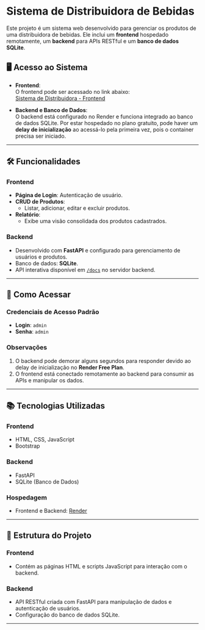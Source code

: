 # Sistema de Distribuidora de Bebidas  

Este projeto é um sistema web desenvolvido para gerenciar os produtos de uma distribuidora de bebidas. Ele inclui um **frontend** hospedado remotamente, um **backend** para APIs RESTful e um **banco de dados SQLite**.

## 🖥️ Acesso ao Sistema  

- **Frontend**:  
  O frontend pode ser acessado no link abaixo:  
  [Sistema de Distribuidora - Frontend](https://trabalho-ads-frontend.onrender.com/)  

- **Backend e Banco de Dados**:  
  O backend está configurado no Render e funciona integrado ao banco de dados SQLite. Por estar hospedado no plano gratuito, pode haver um **delay de inicialização** ao acessá-lo pela primeira vez, pois o container precisa ser iniciado.  

---

## 🛠️ Funcionalidades  

### **Frontend**
- **Página de Login**: Autenticação de usuário.
- **CRUD de Produtos**:
  - Listar, adicionar, editar e excluir produtos.
- **Relatório**:
  - Exibe uma visão consolidada dos produtos cadastrados.

### **Backend**
- Desenvolvido com **FastAPI** e configurado para gerenciamento de usuários e produtos.
- Banco de dados: **SQLite**.
- API interativa disponível em [`/docs`](https://trabalho-ads-backend.onrender.com/docs) no servidor backend.

---

## 🚀 Como Acessar  

### **Credenciais de Acesso Padrão**
- **Login**: `admin`  
- **Senha**: `admin`  

### **Observações**
1. O backend pode demorar alguns segundos para responder devido ao delay de inicialização no **Render Free Plan**.
2. O frontend está conectado remotamente ao backend para consumir as APIs e manipular os dados.

---

## 📚 Tecnologias Utilizadas  

### **Frontend**
- HTML, CSS, JavaScript
- Bootstrap

### **Backend**
- FastAPI
- SQLite (Banco de Dados)

### **Hospedagem**
- Frontend e Backend: [Render](https://render.com/)

---

## 📂 Estrutura do Projeto  

### **Frontend**
- Contém as páginas HTML e scripts JavaScript para interação com o backend.

### **Backend**
- API RESTful criada com FastAPI para manipulação de dados e autenticação de usuários.
- Configuração do banco de dados SQLite.

---
